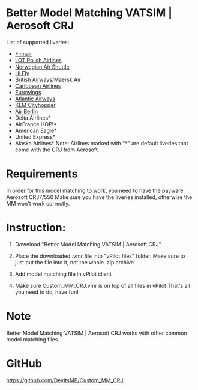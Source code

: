 # Better Model Matching VATSIM |  Aerosoft CRJ

List of supported liveries:
- [Finnair](https://flightsim.to/file/19151/finnair-aerosoft-crj-700)
- [LOT Polish Airlines](https://flightsim.to/file/10441/crj700-lot-polish-airlines)
- [Norwegian Air Shuttle](https://flightsim.to/file/22376/aerosoft-bombardier-crj700-norwegian-air-shuttle)
- [Hi Fly](https://flightsim.to/file/14445/hifly-crj-700-8k)
- [British Airways/Maersk Air](https://flightsim.to/file/10615/aerosoft-crj700-british-airways-g-mrsk-8k)
- [Caribbean Airlines](https://flightsim.to/file/22380/caribbean-airlines-10k-aerosoft-crj-700)
- [Eurowings](https://flightsim.to/file/10476/eurowings-crj-700-8k)
- [Atlantic Airways](https://flightsim.to/file/22347/aerosoft-crj700-msfs-atlantic-airways)
- [KLM Cityhopper](https://flightsim.to/file/10868/aerosoft-crj-700-klm-cityhopper)
- [Air Berlin](https://flightsim.to/file/13284/aerosoft-crj700-air-berlin-version-2)
- Delta Airlines*
- AirFrance HOP!*
- American Eagle*
- United Express*
- Alaska Airlines*
Note: Airlines marked with "*" are default liveries that come with the CRJ from Aerosoft.

# Requirements
In order for this model matching to work, you need to have the payware Aerosoft CRJ7/550
Make sure you have the liveries installed, otherwise the MM won't work correctly.

# Instruction:
1. Download "Better Model Matching VATSIM |  Aerosoft CRJ"

2.  Place the downloaded .vmr file into "vPilot files" folder. Make sure to just put the file into it, not the whole .zip archive 

3. Add model matching file in vPilot client

5. Make sure Custom_MM_CRJ.vmr is on top of all files in vPilot
That's all you need to do, have fun!

# Note
Better Model Matching VATSIM |  Aerosoft CRJ works with other common model matching files.

# GitHub
https://github.com/DevItsMB/Custom_MM_CRJ

